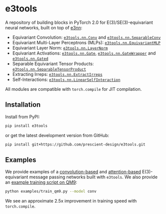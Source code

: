 # e3tools

A repository of building blocks in PyTorch 2.0 for E(3)/SE(3)-equivariant neural networks, built on top of [e3nn](https://github.com/e3nn/e3nn):
- Equivariant Convolution: [`e3tools.nn.Conv`](https://github.com/prescient-design/e3tools/blob/main/src/e3tools/nn/_conv.py#L16) and [`e3tools.nn.SeparableConv`](https://github.com/prescient-design/e3tools/blob/main/src/e3tools/nn/_conv.py#L124)
- Equivariant Multi-Layer Perceptrons (MLPs): [`e3tools.nn.EquivariantMLP`](https://github.com/prescient-design/e3tools/blob/main/src/e3tools/nn/_mlp.py#L86)
- Equivariant Layer Norm: [`e3tools.nn.LayerNorm`](https://github.com/prescient-design/e3tools/blob/main/src/e3tools/nn/_layer_norm.py#L9)
- Equivariant Activations: [`e3tools.nn.Gate`](https://github.com/prescient-design/e3tools/blob/main/src/e3tools/nn/_gate.py#L10), [`e3tools.nn.GateWrapper`](https://github.com/prescient-design/e3tools/blob/main/src/e3tools/nn/_gate.py#L117) and [`e3tools.nn.Gated`](https://github.com/prescient-design/e3tools/blob/main/src/e3tools/nn/_gate.py#L68)
- Separable Equivariant Tensor Products: [`e3tools.nn.SeparableTensorProduct`](https://github.com/prescient-design/e3tools/blob/main/src/e3tools/nn/_tensor_product.py#L8)
- Extracting Irreps: [`e3tools.nn.ExtractIrreps`](https://github.com/prescient-design/e3tools/blob/main/src/e3tools/nn/_extract_irreps.py#L5)
- Self-Interactions: [`e3tools.nn.LinearSelfInteraction`](https://github.com/prescient-design/e3tools/blob/main/src/e3tools/nn/_interaction.py#L5)

All modules are compatible with `torch.compile` for JIT compilation.

## Installation

Install from PyPI:

```bash
pip install e3tools
```

or get the latest development version from GitHub:
```bash
pip install git+https://github.com/prescient-design/e3tools.git
```

## Examples

We provide examples of a [convolution-based](https://github.com/prescient-design/e3tools/blob/main/examples/models/conv.py) and [attention-based](https://github.com/prescient-design/e3tools/blob/main/examples/models/transformer.py) E(3)-equivariant message passing networks built with `e3tools`. We also provide an [example training script on QM9](https://github.com/prescient-design/e3tools/blob/main/examples/train_qm9.py):
```bash
python examples/train_qm9.py --model conv
```

We see an approximate 2.5x improvement in training speed with `torch.compile`.
